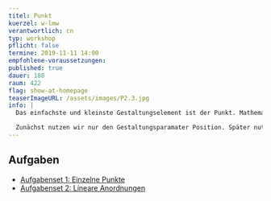 ```yaml
---
titel: Punkt
kuerzel: w-lmw
verantwortlich: cn
typ: workshop
pflicht: false
termine: 2019-11-11 14:00
empfohlene-voraussetzungen:
published: true
dauer: 180
raum: 422
flag: show-at-homepage
teaserImageURL: /assets/images/P2.3.jpg
info: |
  Das einfachste und kleinste Gestaltungselement ist der Punkt. Mathematisch betrachtet ist er unendlich klein. Das hilft uns aber wenig, darum setzen wir uns darüber hinweg. Ein Punkt steht nicht im Nichts, sondern er steht auf irgendeiner begrenzten Fläche, dem Format. 

  Zunächst nutzen wir nur den Gestaltungsparamater Position. Später nutzen wir auch Größe, Anzahl, Tonwert sowie Deckkraft und versuchen Grundlagen der Räumlichkeit auf unsere Kompositionen anwenden.  
---
```


## Aufgaben
- [Aufgabenset 1: Einzelne Punkte](/generative-gestaltung/assignments/02-punkt-01-basics/)
- [Aufgabenset 2: Lineare Anordnungen](/generative-gestaltung/assignments/02-punkt-02-basics/)
